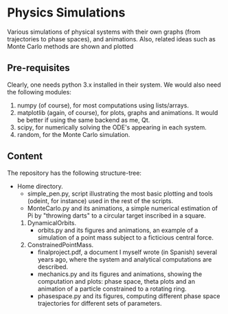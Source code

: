 # Physics Simulations
Various simulations of physical systems with their own graphs (from trajectories to phase spaces), and animations. Also, related ideas such as Monte Carlo methods are shown and plotted

## Pre-requisites
Clearly, one needs python 3.x installed in their system. We would also need the following modules:
1. numpy (of course), for most computations using lists/arrays.
2. matplotlib (again, of course), for plots, graphs and animations. It would be better if using the same backend as me, Qt.
3. scipy, for numerically solving the ODE's appearing in each system.
3. random, for the Monte Carlo simulation.

## Content
The repository has the following structure-tree:
* Home directory. 
    * simple_pen.py, script illustrating the most basic plotting and tools (odeint, for instance) used in the rest of the scripts.
    * MonteCarlo.py and its animations, a simple numerical estimation of Pi by "throwing darts" to a circular target inscribed in a square.
    1. DynamicalOrbits.
        * orbits.py and its figures and animations, an example of a simulation of a point mass subject to a ficticious central force.  
    2. ConstrainedPointMass.
        * finalproject.pdf, a document I myself wrote (in Spanish) several years ago, where the system and analytical computations are described.
        * mechanics.py and its figures and animations, showing the computation and plots: phase space, theta plots and an animation of a particle constrained to a rotating ring.
        * phasespace.py and its figures, computing different phase space trajectories for different sets of parameters.


